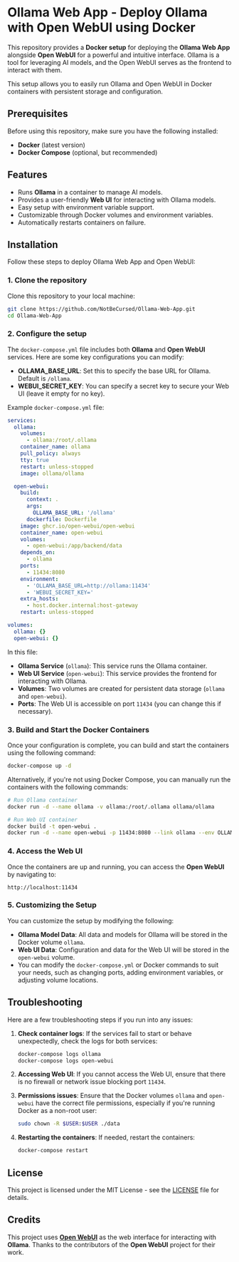 # Ollama Web App - Deploy Ollama with Open WebUI using Docker

This repository provides a **Docker setup** for deploying the **Ollama Web App** alongside **Open WebUI** for a powerful and intuitive interface. Ollama is a tool for leveraging AI models, and the Open WebUI serves as the frontend to interact with them.

This setup allows you to easily run Ollama and Open WebUI in Docker containers with persistent storage and configuration.

## Prerequisites

Before using this repository, make sure you have the following installed:

- **Docker** (latest version)
- **Docker Compose** (optional, but recommended)

## Features

- Runs **Ollama** in a container to manage AI models.
- Provides a user-friendly **Web UI** for interacting with Ollama models.
- Easy setup with environment variable support.
- Customizable through Docker volumes and environment variables.
- Automatically restarts containers on failure.

## Installation

Follow these steps to deploy Ollama Web App and Open WebUI:

### 1. Clone the repository

Clone this repository to your local machine:

```bash
git clone https://github.com/NotBeCursed/Ollama-Web-App.git
cd Ollama-Web-App
```

### 2. Configure the setup

The `docker-compose.yml` file includes both **Ollama** and **Open WebUI** services. Here are some key configurations you can modify:

- **OLLAMA_BASE_URL**: Set this to specify the base URL for Ollama. Default is `/ollama`.
- **WEBUI_SECRET_KEY**: You can specify a secret key to secure your Web UI (leave it empty for no key).

Example `docker-compose.yml` file:

```yaml
services:
  ollama:
    volumes:
      - ollama:/root/.ollama
    container_name: ollama
    pull_policy: always
    tty: true
    restart: unless-stopped
    image: ollama/ollama

  open-webui:
    build:
      context: .
      args:
        OLLAMA_BASE_URL: '/ollama'
      dockerfile: Dockerfile
    image: ghcr.io/open-webui/open-webui
    container_name: open-webui
    volumes:
      - open-webui:/app/backend/data
    depends_on:
      - ollama
    ports:
      - 11434:8080
    environment:
      - 'OLLAMA_BASE_URL=http://ollama:11434'
      - 'WEBUI_SECRET_KEY='
    extra_hosts:
      - host.docker.internal:host-gateway
    restart: unless-stopped

volumes:
  ollama: {}
  open-webui: {}
```

In this file:
- **Ollama Service** (`ollama`): This service runs the Ollama container.
- **Web UI Service** (`open-webui`): This service provides the frontend for interacting with Ollama.
- **Volumes**: Two volumes are created for persistent data storage (`ollama` and `open-webui`).
- **Ports**: The Web UI is accessible on port `11434` (you can change this if necessary).

### 3. Build and Start the Docker Containers

Once your configuration is complete, you can build and start the containers using the following command:

```bash
docker-compose up -d
```

Alternatively, if you're not using Docker Compose, you can manually run the containers with the following commands:

```bash
# Run Ollama container
docker run -d --name ollama -v ollama:/root/.ollama ollama/ollama

# Run Web UI container
docker build -t open-webui .
docker run -d --name open-webui -p 11434:8080 --link ollama --env OLLAMA_BASE_URL=http://ollama:11434 open-webui
```

### 4. Access the Web UI

Once the containers are up and running, you can access the **Open WebUI** by navigating to:

```
http://localhost:11434
```

### 5. Customizing the Setup

You can customize the setup by modifying the following:

- **Ollama Model Data**: All data and models for Ollama will be stored in the Docker volume `ollama`.
- **Web UI Data**: Configuration and data for the Web UI will be stored in the `open-webui` volume.
- You can modify the `docker-compose.yml` or Docker commands to suit your needs, such as changing ports, adding environment variables, or adjusting volume locations.

## Troubleshooting

Here are a few troubleshooting steps if you run into any issues:

1. **Check container logs**:
   If the services fail to start or behave unexpectedly, check the logs for both services:

   ```bash
   docker-compose logs ollama
   docker-compose logs open-webui
   ```

2. **Accessing Web UI**:
   If you cannot access the Web UI, ensure that there is no firewall or network issue blocking port `11434`.

3. **Permissions issues**:
   Ensure that the Docker volumes `ollama` and `open-webui` have the correct file permissions, especially if you're running Docker as a non-root user:

   ```bash
   sudo chown -R $USER:$USER ./data
   ```

4. **Restarting the containers**:
   If needed, restart the containers:

   ```bash
   docker-compose restart
   ```

## License

This project is licensed under the MIT License - see the [LICENSE](LICENSE) file for details.

## Credits

This project uses **[Open WebUI](https://github.com/open-webui/open-webui)** as the web interface for interacting with **Ollama**. Thanks to the contributors of the **Open WebUI** project for their work.
